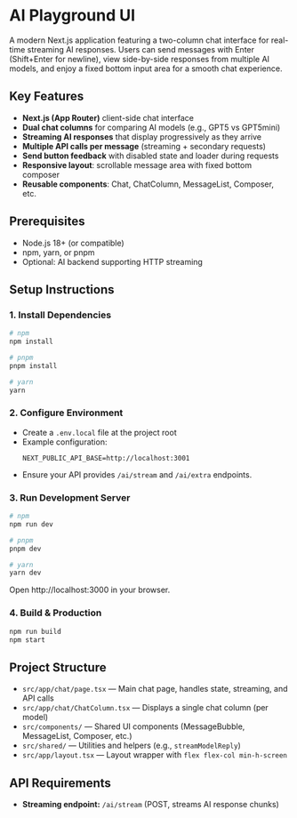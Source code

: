 # AI Playground UI

A modern Next.js application featuring a two-column chat interface for real-time streaming AI responses. Users can send messages with Enter (Shift+Enter for newline), view side-by-side responses from multiple AI models, and enjoy a fixed bottom input area for a smooth chat experience.

## Key Features

- **Next.js (App Router)** client-side chat interface
- **Dual chat columns** for comparing AI models (e.g., GPT5 vs GPT5mini)
- **Streaming AI responses** that display progressively as they arrive
- **Multiple API calls per message** (streaming + secondary requests)
- **Send button feedback** with disabled state and loader during requests
- **Responsive layout**: scrollable message area with fixed bottom composer
- **Reusable components**: Chat, ChatColumn, MessageList, Composer, etc.

## Prerequisites

- Node.js 18+ (or compatible)
- npm, yarn, or pnpm
- Optional: AI backend supporting HTTP streaming

## Setup Instructions

### 1. Install Dependencies

```bash
# npm
npm install

# pnpm
pnpm install

# yarn
yarn
```

### 2. Configure Environment

- Create a `.env.local` file at the project root
- Example configuration:
  ```env
  NEXT_PUBLIC_API_BASE=http://localhost:3001
  ```
- Ensure your API provides `/ai/stream` and `/ai/extra` endpoints.

### 3. Run Development Server

```bash
# npm
npm run dev

# pnpm
pnpm dev

# yarn
yarn dev
```

Open http://localhost:3000 in your browser.

### 4. Build & Production

```bash
npm run build
npm start
```

## Project Structure

- `src/app/chat/page.tsx` — Main chat page, handles state, streaming, and API calls
- `src/app/chat/ChatColumn.tsx` — Displays a single chat column (per model)
- `src/components/` — Shared UI components (MessageBubble, MessageList, Composer, etc.)
- `src/shared/` — Utilities and helpers (e.g., `streamModelReply`)
- `src/app/layout.tsx` — Layout wrapper with `flex flex-col min-h-screen`

## API Requirements

- **Streaming endpoint:** `/ai/stream` (POST, streams AI response chunks)

